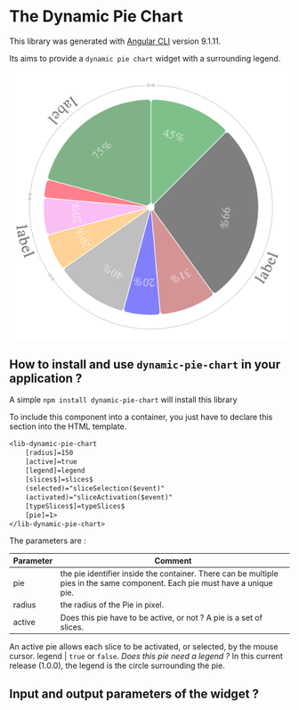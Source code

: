 # The Dynamic Pie Chart

This library was generated with [Angular CLI](https://github.com/angular/angular-cli) version 9.1.11.

Its aims to provide a `dynamic pie chart` widget with a surrounding legend.

![Dynamic Pie Chart](./screen-copy.png)

## How to install and use `dynamic-pie-chart` in your application ?

A simple `npm install dynamic-pie-chart` will install this library

To include this component into a container, you just have to declare this section into the HTML template.

```
<lib-dynamic-pie-chart
	[radius]=150
	[active]=true
	[legend]=legend
	[slices$]=slices$
	(selected)="sliceSelection($event)" 
	(activated)="sliceActivation($event)" 
	[typeSlices$]=typeSlices$
	[pie]=1>
</lib-dynamic-pie-chart>
```

The parameters are :

Parameter | Comment
------------ | -------------
pie | the pie identifier inside the container. There can be multiple pies in the same component. Each pie must have a unique pie.
radius | the radius of the Pie in pixel.
active | Does this pie have to be active, or not ? A pie is a set of slices. 
An active pie allows each slice to be activated, or selected, by the mouse cursor.
legend | `true` or `false`. _Does this pie need a legend ?_  In this current release (1.0.0), the legend is the circle surrounding the pie.

## Input and output parameters of the widget ?




